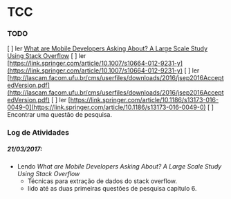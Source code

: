 # TCC

### TODO

[ ] ler [What are Mobile Developers Asking About? A Large Scale
Study Using Stack Overflow](https://users.encs.concordia.ca/~eshihab/pubs/Rosen_EMSE2015.pdf)
[ ] ler [https://link.springer.com/article/10.1007/s10664-012-9231-y](https://link.springer.com/article/10.1007/s10664-012-9231-y)
[ ] ler [http://lascam.facom.ufu.br/cms/userfiles/downloads/2016/jsep2016AcceptedVersion.pdf](http://lascam.facom.ufu.br/cms/userfiles/downloads/2016/jsep2016AcceptedVersion.pdf)
[ ] ler [https://link.springer.com/article/10.1186/s13173-016-0049-0](https://link.springer.com/article/10.1186/s13173-016-0049-0)
[ ] Encontrar uma questão de pesquisa.

### Log de Atividades

##### 21/03/2017:

* Lendo *What are Mobile Developers Asking About? A Large Scale Study Using Stack Overflow*
  * Técnicas para extração de dados do stack overflow.
  * lido até as duas primeiras questões de pesquisa capítulo 6.
